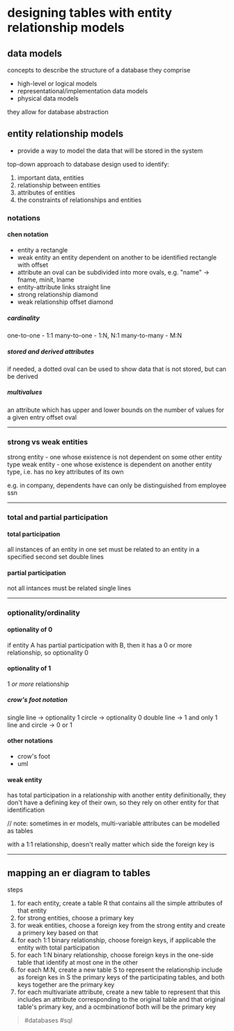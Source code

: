 # designing tables with entity relationship models

## data models
concepts to describe the structure of a database
they comprise
- high-level or logical models
- representational/implementation data models
- physical data models

they allow for database abstraction

## entity relationship models
- provide a way to model the data that will be stored in the system

top-down approach to database design
used to identify:
1) important data, entities
2) relationship between entities
3) attributes of entities
4) the constraints of relationships and entities

### notations
#### chen notation
- entity
	a rectangle
- weak entity
	an entity dependent on another to be identified
	rectangle with offset
- attribute
	an oval
	can be subdivided into more ovals, e.g. "name" -> fname, minit, lname
- entity-attribute links
	straight line
- strong relationship
	diamond
- weak relationship
	offset diamond

##### cardinality
one-to-one - 1:1
many-to-one - 1:N, N:1
many-to-many - M:N

##### stored and derived attributes
if needed, a dotted oval can be used to show data that is not stored, but can be derived
##### multivalues
an attribute which has upper and lower bounds on the number of values for a given entry
offset oval

---
### strong vs weak entities
strong entity - one whose existence is not dependent on some other entity type
weak entity - one whose existence is dependent on another entity type, i.e. has no key attributes of its own

e.g. in company, dependents have can only be distinguished from employee ssn

---
### total and partial participation
#### total participation
all instances of an entity in one set must be related to an entity in a specified second set
double lines
#### partial participation
not all intances must be related
single lines

---
### optionality/ordinality
#### optionality of 0
if entity A has partial participation with B, then it has a 0 or more relationship, so optionality 0
#### optionality of 1
1 _or more_ relationship

##### crow's foot notation
single line
-> optionality 1
circle
-> optionality 0
double line
-> 1 and only 1
line and circle
-> 0 or 1

#### other notations
- crow's foot
- uml

#### weak entity
has total participation in a relationship with another entity
definitionally, they don't have a defining key of their own, so they rely on other entity for that identification

// note: sometimes in er models, multi-variable attributes can be modelled as tables

with a 1:1 relationship, doesn't really matter which side the foreign key is

---

## mapping an er diagram to tables
steps 
1) for each entity, create a table R that contains all the simple attributes of that entity
2) for strong entities, choose a primary key
3) for weak entities, choose a foreign key from the strong entity and create a primery key based on that
4) for each 1:1 binary relationship, choose foreign keys, if applicable the entity with total participation
5) for each 1:N binary relationship, choose foreign keys in the one-side table that identify at most one in the other
6) for each M:N, create a new table S to represent the relationship
	include as foreign kes in S the primary keys of the participating tables, and both keys together are the primary key
7) for each multivariate attribute, create a new table to represent that
	this includes an attribute corresponding to the original table and that original table's primary key, and a ocmbinationof both will be the primary key


> #databases #sql